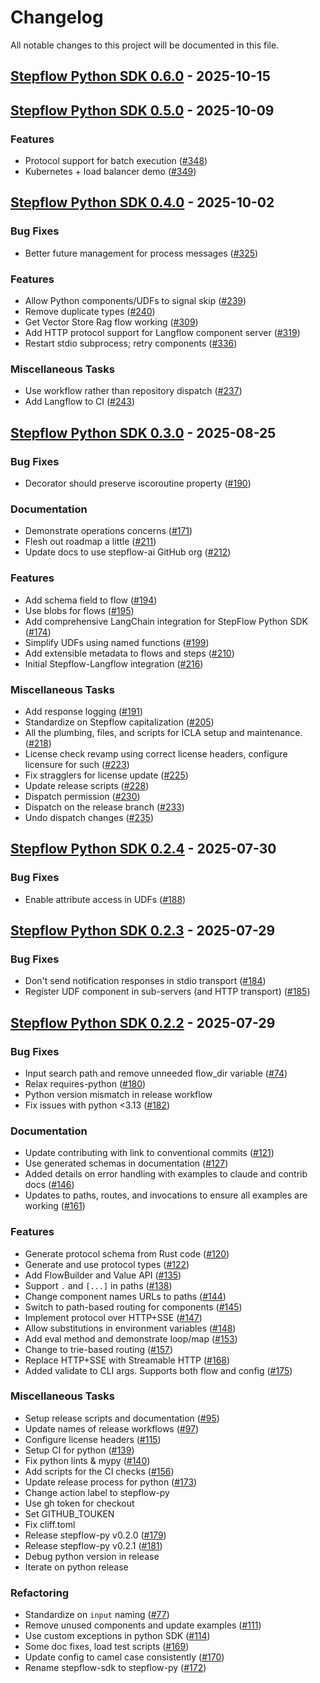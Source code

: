 # Changelog

All notable changes to this project will be documented in this file.

## <a id="0.6.0"></a> [Stepflow Python SDK 0.6.0](https://github.com/stepflow-ai/stepflow/releases/tag/stepflow-py-0.6.0) - 2025-10-15
## <a id="0.5.0"></a> [Stepflow Python SDK 0.5.0](https://github.com/stepflow-ai/stepflow/releases/tag/stepflow-py-0.5.0) - 2025-10-09
### Features

- Protocol support for batch execution ([#348](https://github.com/stepflow-ai/stepflow/pull/348))
- Kubernetes + load balancer demo ([#349](https://github.com/stepflow-ai/stepflow/pull/349))

## <a id="0.4.0"></a> [Stepflow Python SDK 0.4.0](https://github.com/stepflow-ai/stepflow/releases/tag/stepflow-py-0.4.0) - 2025-10-02
### Bug Fixes

- Better future management for process messages ([#325](https://github.com/stepflow-ai/stepflow/pull/325))

### Features

- Allow Python components/UDFs to signal skip ([#239](https://github.com/stepflow-ai/stepflow/pull/239))
- Remove duplicate types ([#240](https://github.com/stepflow-ai/stepflow/pull/240))
- Get Vector Store Rag flow working ([#309](https://github.com/stepflow-ai/stepflow/pull/309))
- Add HTTP protocol support for Langflow component server ([#319](https://github.com/stepflow-ai/stepflow/pull/319))
- Restart stdio subprocess; retry components ([#336](https://github.com/stepflow-ai/stepflow/pull/336))

### Miscellaneous Tasks

- Use workflow rather than repository dispatch ([#237](https://github.com/stepflow-ai/stepflow/pull/237))
- Add Langflow to CI ([#243](https://github.com/stepflow-ai/stepflow/pull/243))

## <a id="0.3.0"></a> [Stepflow Python SDK 0.3.0](https://github.com/stepflow-ai/stepflow/releases/tag/stepflow-py-0.3.0) - 2025-08-25
### Bug Fixes

- Decorator should preserve iscoroutine property ([#190](https://github.com/stepflow-ai/stepflow/pull/190))

### Documentation

- Demonstrate operations concerns ([#171](https://github.com/stepflow-ai/stepflow/pull/171))
- Flesh out roadmap a little ([#211](https://github.com/stepflow-ai/stepflow/pull/211))
- Update docs to use stepflow-ai GitHub org ([#212](https://github.com/stepflow-ai/stepflow/pull/212))

### Features

- Add schema field to flow ([#194](https://github.com/stepflow-ai/stepflow/pull/194))
- Use blobs for flows ([#195](https://github.com/stepflow-ai/stepflow/pull/195))
- Add comprehensive LangChain integration for StepFlow Python SDK ([#174](https://github.com/stepflow-ai/stepflow/pull/174))
- Simplify UDFs using named functions ([#199](https://github.com/stepflow-ai/stepflow/pull/199))
- Add extensible metadata to flows and steps ([#210](https://github.com/stepflow-ai/stepflow/pull/210))
- Initial Stepflow-Langflow integration ([#216](https://github.com/stepflow-ai/stepflow/pull/216))

### Miscellaneous Tasks

- Add response logging ([#191](https://github.com/stepflow-ai/stepflow/pull/191))
- Standardize on Stepflow capitalization ([#205](https://github.com/stepflow-ai/stepflow/pull/205))
- All the plumbing, files, and scripts for ICLA setup and maintenance. ([#218](https://github.com/stepflow-ai/stepflow/pull/218))
- License check revamp using correct license headers, configure licensure for such ([#223](https://github.com/stepflow-ai/stepflow/pull/223))
- Fix stragglers for license update ([#225](https://github.com/stepflow-ai/stepflow/pull/225))
- Update release scripts ([#228](https://github.com/stepflow-ai/stepflow/pull/228))
- Dispatch permission ([#230](https://github.com/stepflow-ai/stepflow/pull/230))
- Dispatch on the release branch ([#233](https://github.com/stepflow-ai/stepflow/pull/233))
- Undo dispatch changes ([#235](https://github.com/stepflow-ai/stepflow/pull/235))

## <a id="0.2.4"></a> [Stepflow Python SDK 0.2.4](https://github.com/stepflow-ai/stepflow/releases/tag/stepflow-py-0.2.4) - 2025-07-30
### Bug Fixes

- Enable attribute access in UDFs ([#188](https://github.com/stepflow-ai/stepflow/pull/188))

## <a id="0.2.3"></a> [Stepflow Python SDK 0.2.3](https://github.com/stepflow-ai/stepflow/releases/tag/stepflow-py-0.2.3) - 2025-07-29
### Bug Fixes

- Don't send notification responses in stdio transport ([#184](https://github.com/stepflow-ai/stepflow/pull/184))
- Register UDF component in sub-servers (and HTTP transport) ([#185](https://github.com/stepflow-ai/stepflow/pull/185))

## <a id="0.2.2"></a> [Stepflow Python SDK 0.2.2](https://github.com/stepflow-ai/stepflow/releases/tag/stepflow-py-0.2.2) - 2025-07-29
### Bug Fixes

- Input search path and remove unneeded flow_dir variable ([#74](https://github.com/stepflow-ai/stepflow/pull/74))
- Relax requires-python ([#180](https://github.com/stepflow-ai/stepflow/pull/180))
- Python version mismatch in release workflow
- Fix issues with python <3.13 ([#182](https://github.com/stepflow-ai/stepflow/pull/182))

### Documentation

- Update contributing with link to conventional commits ([#121](https://github.com/stepflow-ai/stepflow/pull/121))
- Use generated schemas in documentation ([#127](https://github.com/stepflow-ai/stepflow/pull/127))
- Added details on error handling with examples to claude and contrib docs ([#146](https://github.com/stepflow-ai/stepflow/pull/146))
- Updates to paths, routes, and invocations to ensure all examples are working ([#161](https://github.com/stepflow-ai/stepflow/pull/161))

### Features

- Generate protocol schema from Rust code ([#120](https://github.com/stepflow-ai/stepflow/pull/120))
- Generate and use protocol types ([#122](https://github.com/stepflow-ai/stepflow/pull/122))
- Add FlowBuilder and Value API ([#135](https://github.com/stepflow-ai/stepflow/pull/135))
- Support `.` and `[...]` in paths ([#138](https://github.com/stepflow-ai/stepflow/pull/138))
- Change component names URLs to paths ([#144](https://github.com/stepflow-ai/stepflow/pull/144))
- Switch to path-based routing for components ([#145](https://github.com/stepflow-ai/stepflow/pull/145))
- Implement protocol over HTTP+SSE ([#147](https://github.com/stepflow-ai/stepflow/pull/147))
- Allow substitutions in environment variables ([#148](https://github.com/stepflow-ai/stepflow/pull/148))
- Add eval method and demonstrate loop/map ([#153](https://github.com/stepflow-ai/stepflow/pull/153))
- Change to trie-based routing ([#157](https://github.com/stepflow-ai/stepflow/pull/157))
- Replace HTTP+SSE with Streamable HTTP ([#168](https://github.com/stepflow-ai/stepflow/pull/168))
- Added validate to CLI args. Supports both flow and config ([#175](https://github.com/stepflow-ai/stepflow/pull/175))

### Miscellaneous Tasks

- Setup release scripts and documentation ([#95](https://github.com/stepflow-ai/stepflow/pull/95))
- Update names of release workflows ([#97](https://github.com/stepflow-ai/stepflow/pull/97))
- Configure license headers ([#115](https://github.com/stepflow-ai/stepflow/pull/115))
- Setup CI for python ([#139](https://github.com/stepflow-ai/stepflow/pull/139))
- Fix python lints & mypy ([#140](https://github.com/stepflow-ai/stepflow/pull/140))
- Add scripts for the CI checks ([#156](https://github.com/stepflow-ai/stepflow/pull/156))
- Update release process for python ([#173](https://github.com/stepflow-ai/stepflow/pull/173))
- Change action label to stepflow-py
- Use gh token for checkout
- Set GITHUB_TOUKEN
- Fix cliff.toml
- Release stepflow-py v0.2.0 ([#179](https://github.com/stepflow-ai/stepflow/pull/179))
- Release stepflow-py v0.2.1 ([#181](https://github.com/stepflow-ai/stepflow/pull/181))
- Debug python version in release
- Iterate on python release

### Refactoring

- Standardize on `input` naming ([#77](https://github.com/stepflow-ai/stepflow/pull/77))
- Remove unused components and update examples ([#111](https://github.com/stepflow-ai/stepflow/pull/111))
- Use custom exceptions in python SDK ([#114](https://github.com/stepflow-ai/stepflow/pull/114))
- Some doc fixes, load test scripts ([#169](https://github.com/stepflow-ai/stepflow/pull/169))
- Update config to camel case consistently ([#170](https://github.com/stepflow-ai/stepflow/pull/170))
- Rename stepflow-sdk to stepflow-py ([#172](https://github.com/stepflow-ai/stepflow/pull/172))
